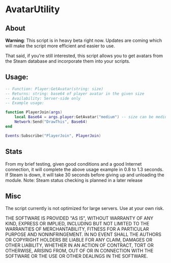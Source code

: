 AvatarUtility
=================

About
---------

**Warning**: This script is in heavy beta right now. Updates are coming which will make the script more efficient and easier to use.

That said, if you're still interested, this script allows you to get avatars from the Steam database and incorporate them into your scripts.

Usage:
----------

```lua
-- Function: Player:GetAvatar(string: size)
-- Returns: string: base64 of player avatar in the given size
-- Availability: Server-side only
-- Example usage:

function PlayerJoin(args)
	local Base64 = args.player:GetAvatar("medium") -- size can be medium, small or large; if something else or nothing (e.g "12353467rehb\sdfh") is used, it will default to small.
	Network:Send("DrawThis", Base64)
end

Events:Subscribe("PlayerJoin", PlayerJoin)
```

Stats
---------

From my brief testing, given good conditions and a good Internet connection, it will complete the above usage example in 0.8 to 1.3 seconds.
If Steam is down, it will take 30 seconds before giving up and unloading the module.
Note: Steam status checking is planned in a later release

Misc
--------
The script currently is not optimized for large servers. Use at your own risk.

THE SOFTWARE IS PROVIDED "AS IS", WITHOUT WARRANTY OF ANY KIND, EXPRESS OR IMPLIED, INCLUDING BUT NOT LIMITED TO THE WARRANTIES OF MERCHANTABILITY, FITNESS FOR A PARTICULAR PURPOSE AND NONINFRINGEMENT. IN NO EVENT SHALL THE AUTHORS OR COPYRIGHT HOLDERS BE LIABLE FOR ANY CLAIM, DAMAGES OR OTHER LIABILITY, WHETHER IN AN ACTION OF CONTRACT, TORT OR OTHERWISE, ARISING FROM, OUT OF OR IN CONNECTION WITH THE SOFTWARE OR THE USE OR OTHER DEALINGS IN THE SOFTWARE.